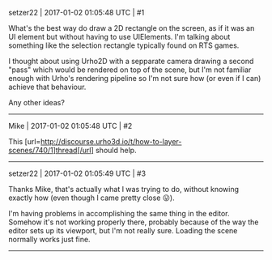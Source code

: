setzer22 | 2017-01-02 01:05:48 UTC | #1

What's the best way do draw a 2D rectangle on the screen, as if it was an UI element but without having to use UIElements. I'm talking about something like the selection rectangle typically found on RTS games.

I thought about using Urho2D with a sepparate camera drawing a second "pass" which would be rendered on top of the scene, but I'm not familiar enough with Urho's rendering pipeline so I'm not sure how (or even if I can) achieve that behaviour.

Any other ideas?

-------------------------

Mike | 2017-01-02 01:05:48 UTC | #2

This [url=http://discourse.urho3d.io/t/how-to-layer-scenes/740/1]thread[/url] should help.

-------------------------

setzer22 | 2017-01-02 01:05:49 UTC | #3

Thanks Mike, that's actually what I was trying to do, without knowing exactly how (even though I came pretty close  :stuck_out_tongue:).

I'm having problems in accomplishing the same thing in the editor. Somehow it's not working properly there, probably because of the way the editor sets up its viewport, but I'm not really sure. Loading the scene normally works just fine.

-------------------------

